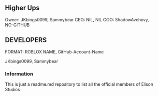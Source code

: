## Higher Ups

  Owner: JKbings0099, Sammybear
  CEO: NIL, NIL
  COO: ShadowAvchovy, NO-GITHUB

## DEVELOPERS

  FORMAT: ROBLOX NAME, GitHub-Account-Name

  JKbings0099, Sammybear


### Information
This is just a readme.md repository to list all the official members of Elison Studios
